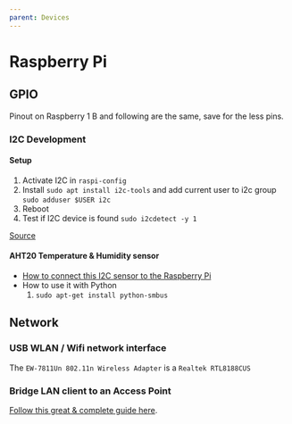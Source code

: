 ```yaml
---
parent: Devices
---
```


# Raspberry Pi

## GPIO

Pinout on Raspberry 1 B and following are the same, save for the less pins.

### I2C Development

#### Setup

1. Activate I2C in `raspi-config`
1. Install `sudo apt install i2c-tools` and add current user to i2c group `sudo adduser $USER i2c`
1. Reboot
1. Test if I2C device is found `sudo i2cdetect -y 1`

[Source](https://www.instructables.com/Raspberry-Pi-I2C-Python/)

#### AHT20 Temperature & Humidity sensor

* [How to connect this I2C sensor to the Raspberry Pi](https://learn.adafruit.com/adafruit-aht20/python-circuitpython)
* How to use it with Python
    1. `sudo apt-get install python-smbus`

## Network

### USB WLAN / Wifi network interface

 The `EW-7811Un 802.11n Wireless Adapter` is a `Realtek RTL8188CUS`

### Bridge LAN client to an Access Point

[Follow this great & complete guide here](https://www.nerd-quickies.net/2019/08/20/setup-lan-wlan-bridge-with-openwrt-luci/).
